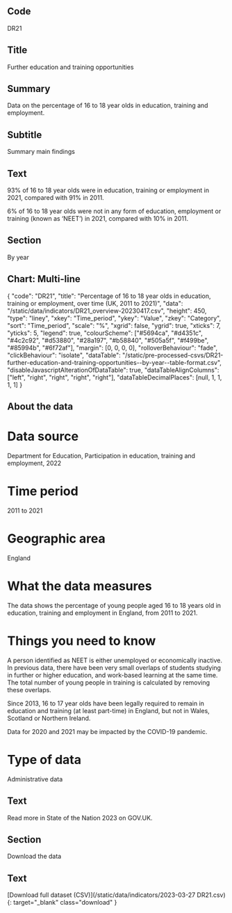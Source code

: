 ## Code
DR21

## Title
Further education and training opportunities

## Summary
Data on the percentage of 16 to 18 year olds in education, training and employment.

## Subtitle
Summary main findings

## Text
93% of 16 to 18 year olds were in education, training or employment in 2021, compared with 91% in 2011.

6% of 16 to 18 year olds were not in any form of education, employment or training (known as ‘NEET’) in 2021, compared with 10% in 2011.

## Section
By year

## Chart: Multi-line
{
    "code": "DR21",
    "title": "Percentage of 16 to 18 year olds in education, training or employment, over time (UK, 2011 to 2021)",
    "data": "/static/data/indicators/DR21_overview-20230417.csv",
    "height": 450,
    "type": "liney",
    "xkey": "Time_period",
    "ykey": "Value",
    "zkey": "Category",
    "sort": "Time_period",
    "scale": "%",
    "xgrid": false,
    "ygrid": true,
    "xticks": 7,
    "yticks": 5,
    "legend": true,
    "colourScheme": ["#5694ca", "#d4351c", "#4c2c92", "#d53880", "#28a197", "#b58840", "#505a5f", "#f499be", "#85994b", "#6f72af"],
    "margin": [0, 0, 0, 0],
    "rolloverBehaviour": "fade",
    "clickBehaviour": "isolate",
    "dataTable": "/static/pre-processed-csvs/DR21-further-education-and-training-opportunities--by-year--table-format.csv",
    "disableJavascriptAlterationOfDataTable": true,
    "dataTableAlignColumns": ["left", "right", "right", "right", "right"],
    "dataTableDecimalPlaces": [null, 1, 1, 1, 1]
}

## About the data
# Data source
Department for Education, Participation in education, training and employment, 2022

# Time period
2011 to 2021

# Geographic area
England

# What the data measures
The data shows the percentage of young people aged 16 to 18 years old in education, training and employment in England, from 2011 to 2021.

# Things you need to know
A person identified as NEET is either unemployed or economically inactive. In previous data, there have been very small overlaps of students studying in further or higher education, and work-based learning at the same time. The total number of young people in training is calculated by removing these overlaps.

Since 2013, 16 to 17 year olds have been legally required to remain in education and training (at least part-time) in England, but not in Wales, Scotland or Northern Ireland.

Data for 2020 and 2021 may be impacted by the COVID-19 pandemic.

# Type of data
Administrative data

## Text
Read more in State of the Nation 2023 on GOV.UK.

## Section
Download the data

## Text
[Download full dataset (CSV)](/static/data/indicators/2023-03-27 DR21.csv){: target="_blank" class="download" }
